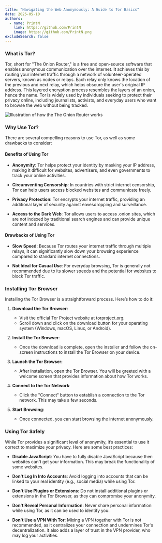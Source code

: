 ```yaml
---
title: "Navigating the Web Anonymously: A Guide to Tor Basics"
date: 2025-05-10
authors:
  - name: PrintN
    link: https://github.com/PrintN
    image: https://github.com/PrintN.png
excludeSearch: false
---
```

### What is Tor?
Tor, short for "The Onion Router," is a free and open-source software that enables anonymous communication over the internet. It achieves this by routing your internet traffic through a network of volunteer-operated servers, known as nodes or relays. Each relay only knows the location of the previous and next relay, which helps obscure the user's original IP address. This layered encryption process resembles the layers of an onion, hence the name. Tor is widely used by individuals seeking to protect their privacy online, including journalists, activists, and everyday users who want to browse the web without being tracked.

![Illustration of how the The Onion Router works](../../images/articles/navigating-the-web-anonymously-a-guide-to-tor-basics/how-tor-works.webp)

### Why Use Tor?
There are several compelling reasons to use Tor, as well as some drawbacks to consider:

#### Benefits of Using Tor
- **Anonymity**: Tor helps protect your identity by masking your IP address, making it difficult for websites, advertisers, and even governments to track your online activities.

- **Circumventing Censorship**: In countries with strict internet censorship, Tor can help users access blocked websites and communicate freely.

- **Privacy Protection**: Tor encrypts your internet traffic, providing an additional layer of security against eavesdropping and surveillance.

- **Access to the Dark Web**: Tor allows users to access .onion sites, which are not indexed by traditional search engines and can provide unique content and services.

#### Drawbacks of Using Tor
- **Slow Speed**: Because Tor routes your internet traffic through multiple relays, it can significantly slow down your browsing experience compared to standard internet connections.

- **Not Ideal for Casual Use**: For everyday browsing, Tor is generally not recommended due to its slower speeds and the potential for websites to block Tor traffic.

### Installing Tor Browser
Installing the Tor Browser is a straightforward process. Here’s how to do it:
1. **Download the Tor Browser**:
   - Visit the official Tor Project website at [torproject.org](https://www.torproject.org/download/).
   - Scroll down and click on the download button for your operating system (Windows, macOS, Linux, or Android).

2. **Install the Tor Browser**:
   - Once the download is complete, open the installer and follow the on-screen instructions to install the Tor Browser on your device.

3. **Launch the Tor Browser**:
   - After installation, open the Tor Browser. You will be greeted with a welcome screen that provides information about how Tor works.

4. **Connect to the Tor Network**:
   - Click the "Connect" button to establish a connection to the Tor network. This may take a few seconds.

5. **Start Browsing**:
   - Once connected, you can start browsing the internet anonymously.

### Using Tor Safely
While Tor provides a significant level of anonymity, it’s essential to use it correct to maximize your privacy. Here are some best practices:
- **Disable JavaScript**: You have to fully disable JavaScript because then websites can't get your information. This may break the functionality of some websites.

- **Don't Log In Into Accounts**: Avoid logging into accounts that can be linked to your real identity (e.g., social media) while using Tor.

- **Don't Use Plugins or Extensions**: Do not install additional plugins or extensions in the Tor Browser, as they can compromise your anonymity.

- **Don't Reveal Personal Information**: Never share personal information while using Tor, as it can be used to identify you.

- **Don't Use a VPN With Tor**: Mixing a VPN together with Tor is not recommended, as it centralizes your connection and undermines Tor's decentralization. It also adds a layer of trust in the VPN provider, who may log your activities.
